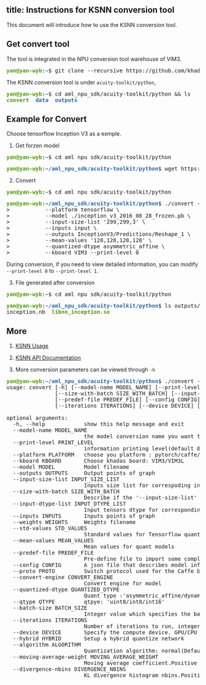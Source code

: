 title: Instructions for KSNN conversion tool
---

This document will introduce how to use the KSNN conversion tool.

## Get convert tool

The tool is integrated in the NPU conversion tool warehouse of VIM3.

<pre><font color="#4E9A06"><b>yan@yan-wyb</b></font>:<font color="#3465A4"><b>~</b></font>$ git clone --recursive https://github.com/khadas/aml_npu_sdk.git</pre>

The KSNN conversion tool is under `acuity-toolkit/python`,

<pre><font color="#4E9A06"><b>yan@yan-wyb</b></font>:<font color="#3465A4"><b>~</b></font>$ cd aml_npu_sdk/acuity-toolkit/python &amp;&amp; ls
<font color="#4E9A06"><b>convert</b></font>  <font color="#3465A4"><b>data</b></font>  <font color="#3465A4"><b>outputs</b></font></pre>

## Example for Convert

Choose tensorflow Inception V3 as a exmple.

1. Get forzen model

<pre><font color="#4E9A06"><b>yan@yan-wyb</b></font>:<font color="#3465A4"><b>~</b></font>$ cd aml_npu_sdk/acuity-toolkit/python</pre>
<pre><font color="#4E9A06"><b>yan@yan-wyb</b></font>:<font color="#3465A4"><b>~/aml_npu_sdk/acuity-toolkit/python</b></font>$ wget https://github.com/yan-wyb/models-zoo/raw/master/tensonrflow/inception/inception_v3_2016_08_28_frozen.pb</pre>

2. Convert

<pre><font color="#4E9A06"><b>yan@yan-wyb</b></font>:<font color="#3465A4"><b>~</b></font>$ cd aml_npu_sdk/acuity-toolkit/python</pre>
<pre><font color="#4E9A06"><b>yan@yan-wyb</b></font>:<font color="#3465A4"><b>~/aml_npu_sdk/acuity-toolkit/python</b></font>$ ./convert --model-name inception \
&gt;           --platform tensorflow \
&gt;           --model ./inception_v3_2016_08_28_frozen.pb \
&gt;           --input-size-list &apos;299,299,3&apos; \
&gt;           --inputs input \
&gt;           --outputs InceptionV3/Predictions/Reshape_1 \
&gt;           --mean-values &apos;128,128,128,128&apos; \ 
&gt;           --quantized-dtype asymmetric_affine \
&gt;           --kboard VIM3 --print-level 0
</pre>

During conversion, if you need to view detailed information, you can modify `--print-level 0` to `--print-level 1`.

3. File generated after conversion

<pre><font color="#4E9A06"><b>yan@yan-wyb</b></font>:<font color="#3465A4"><b>~</b></font>$ cd aml_npu_sdk/acuity-toolkit/python</pre>
<pre><font color="#4E9A06"><b>yan@yan-wyb</b></font>:<font color="#3465A4"><b>~/aml_npu_sdk/acuity-toolkit/python</b></font>$ ls outputs/inception/
inception.nb  <font color="#4E9A06"><b>libnn_inception.so</b></font></pre>

## More

1. [KSNN Usage](./KSNNUsage.html)

2. [KSNN API Documentation](./KSNNAPI.html)

3. More conversion parameters can be viewed through `-h`

<pre><font color="#4E9A06"><b>yan@yan-wyb</b></font>:<font color="#3465A4"><b>~/aml_npu_sdk/acuity-toolkit/python</b></font>$ ./convert -h
usage: convert [-h] [--model-name MODEL_NAME] [--print-level PRINT_LEVEL] [--platform PLATFORM] [--kboard KBOARD] [--model MODEL] [--outputs OUTPUTS] [--input-size-list INPUT_SIZE_LIST]
               [--size-with-batch SIZE_WITH_BATCH] [--input-dtype-list INPUT_DTYPE_LIST] [--inputs INPUTS] [--weights WEIGHTS] [--std-values STD_VALUES] [--mean-values MEAN_VALUES]
               [--predef-file PREDEF_FILE] [--config CONFIG] [--proto PROTO] [--convert-engine CONVERT_ENGINE] [--quantized-dtype QUANTIZED_DTYPE] [--qtype QTYPE] [--batch-size BATCH_SIZE]
               [--iterations ITERATIONS] [--device DEVICE] [--hybrid HYBRID] [--algorithm ALGORITHM] [--moving-average-weight MOVING_AVERAGE_WEIGHT] [--divergence-nbins DIVERGENCE_NBINS]

optional arguments:
  -h, --help            show this help message and exit
  --model-name MODEL_NAME
                        the model conversion name you want to use
  --print-level PRINT_LEVEL
                        information printing level(default 0) : 0(just print error)/1(full information)
  --platform PLATFORM   choose you platform : pytorch/caffe/tensorflow/tflite/darknet/onnx/keras
  --kboard KBOARD       Choose khadas board: VIM3/VIM3L
  --model MODEL         Model filename
  --outputs OUTPUTS     Output points of graph
  --input-size-list INPUT_SIZE_LIST
                        Inputs size list for correspoding input points
  --size-with-batch SIZE_WITH_BATCH
                        Describe if the &apos;--input-size-list&apos; contain the highest batch dimension.
  --input-dtype-list INPUT_DTYPE_LIST
                        Input tensors dtype for corresponding input points
  --inputs INPUTS       Inputs points of graph
  --weights WEIGHTS     Weights filename
  --std-values STD_VALUES
                        Standard values for Tensorflow quantmodels
  --mean-values MEAN_VALUES
                        Mean values for quant models
  --predef-file PREDEF_FILE
                        Pre-define file to import some complex models
  --config CONFIG       A json file that describes model information.
  --proto PROTO         Switch protocol used for the Caffe binary protocol buffer file
  --convert-engine CONVERT_ENGINE
                        Convert engine for model
  --quantized-dtype QUANTIZED_DTYPE
                        Quant type :&apos;asymmetric_affine/dynamic_fixed_point/perchannel_symmetric_affine/symmetric_affine/asymmetric_quantized&apos;
  --qtype QTYPE         qtpye: &apos;uint8/int8/int16&apos;
  --batch-size BATCH_SIZE
                        Integer value which specifies the batch size
  --iterations ITERATIONS
                        Number of iterations to run, integer value.
  --device DEVICE       Specify the compute device. GPU/CPU
  --hybrid HYBRID       Setup a hybrid quantize network
  --algorithm ALGORITHM
                        Quantization algorithm: normal(Default)/kl_divergence/moving_average.
  --moving-average-weight MOVING_AVERAGE_WEIGHT
                        Moving average coefficient.Positive float value.
  --divergence-nbins DIVERGENCE_NBINS
                        KL divergence histogram nbins.Positive integer value.
</pre>

